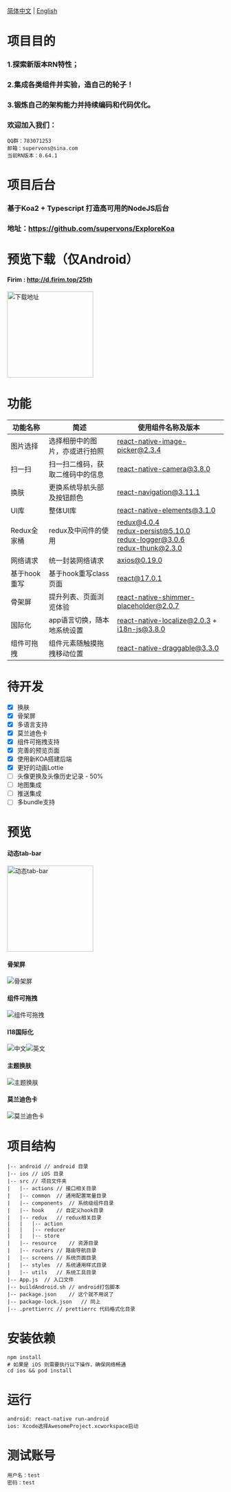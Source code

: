 [简体中文](./README.md) | [English](./README_EN.md)

# 项目目的
### 1.探索新版本RN特性；
### 2.集成各类组件并实验，造自己的轮子！
### 3.锻炼自己的架构能力并持续编码和代码优化。
### 欢迎加入我们：
    QQ群：783071253
    邮箱：supervons@sina.com
    当前RN版本：0.64.1

# 项目后台
### 基于Koa2 + Typescript 打造高可用的NodeJS后台
### 地址：https://github.com/supervons/ExploreKoa

# 预览下载（仅Android）
#### Firim : http://d.firim.top/25th
<img src="./preview/download-apk.png" alt="下载地址" style="height: 200px;" align="center"/>

# 功能

| 功能名称     | 简述                             | 使用组件名称及版本                                           |
| ------------ | -------------------------------- | ------------------------------------------------------------ |
| 图片选择     | 选择相册中的图片，亦或进行拍照   | react-native-image-picker@2.3.4                              |
| 扫一扫       | 扫一扫二维码，获取二维码中的信息 | react-native-camera@3.8.0                                    |
| 换肤         | 更换系统导航头部及按钮颜色       | react-navigation@3.11.1                                      |
| UI库         | 整体UI库                         | react-native-elements@3.1.0                                  |
| Redux全家桶  | redux及中间件的使用              | redux@4.0.4<br />redux-persist@5.10.0<br />redux-logger@3.0.6<br />redux-thunk@2.3.0 |
| 网络请求     | 统一封装网络请求                 | axios@0.19.0                                                 |
| 基于hook重写 | 基于hook重写class页面            | react@17.0.1                                                 |
| 骨架屏       | 提升列表、页面浏览体验           | react-native-shimmer-placeholder@2.0.7                       |
| 国际化       | app语言切换，随本地系统设置      | react-native-localize@2.0.3 + i18n-js@3.8.0                  |
| 组件可拖拽   | 组件元素随触摸拖拽移动位置       | react-native-draggable@3.3.0                                 |

# 待开发

- [x] 换肤
- [x] 骨架屏
- [x] 多语言支持
- [x] 莫兰迪色卡
- [x] 组件可拖拽支持
- [x] 完善的预览页面
- [x] 使用新KOA搭建后端
- [x] 更好的动画Lottie
- [ ] 头像更换及头像历史记录 - 50%
- [ ] 地图集成
- [ ] 推送集成
- [ ] 多bundle支持

# 预览
#### 动态tab-bar
<img src="./preview/dynamic-tab.gif" alt="动态tab-bar" style="height: 200px;" align="center"/>

#### 骨架屏
<img src="./preview/skeleton.gif" alt="骨架屏" align="center"/>

#### 组件可拖拽
<img src="./preview/draggable.gif" alt="组件可拖拽" align="center"/>

#### I18国际化
<img src="./preview/zh-setting.png" alt="中文" align="center"/><img src="./preview/en-setting.png" alt="英文" align="center"/>

#### 主题换肤
<img src="./preview/change-theme.gif" alt="主题换肤" align="center"/>

#### 莫兰迪色卡
<img src="./preview/morandi.png" alt="莫兰迪色卡" align="center"/>

# 项目结构

```
|-- android	// android 目录
|-- ios	// iOS 目录
|-- src	// 项目文件夹
|   |-- actions	// 接口相关目录
|   |-- common	// 通用配置常量目录
|   |-- components	// 系统级组件目录
|   |-- hook	// 自定义hook目录
|   |-- redux	// redux相关目录
|   |   |-- action
|   |   |-- reducer
|   |   |-- store
|   |-- resource	// 资源目录
|   |-- routers	// 路由导航目录
|   |-- screens	// 系统页面目录
|   |-- styles	// 系统通用样式目录
|   |-- utils	// 系统工具目录
|-- App.js	// 入口文件
|-- buildAndroid.sh	// android打包脚本
|-- package.json	// 这个就不用说了
|-- package-lock.json	// 同上
|-- .prettierrc	// prettierrc 代码格式化目录
```

# 安装依赖

```shell
npm install
# 如果是 iOS 则需要执行以下操作，确保网络畅通
cd ios && pod install 
```

# 运行

    android: react-native run-android
    ios: Xcode选择AwesomeProject.xcworkspace启动

# 测试账号

    用户名：test
    密码：test
